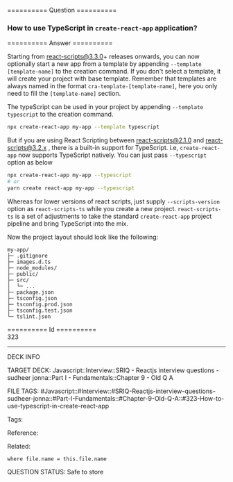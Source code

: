 ========== Question ==========  

### How to use TypeScript in `create-react-app` application?  

========== Answer ==========  

Starting from react-scripts@3.3.0+ releases onwards, you can now optionally
start a new app from a template by appending `--template [template-name]` to the
creation command. If you don't select a template, it will create your project
with base template. Remember that templates are always named in the format
`cra-template-[template-name]`, here you only need to fill the `[template-name]`
section.

The typeScript can be used in your project by appending `--template typescript`
to the creation command.

```bash
npx create-react-app my-app --template typescript
```

But if you are using React Scripting between react-scripts@2.1.0 and
react-scripts@3.2.x , there is a built-in support for TypeScript. i.e,
`create-react-app` now supports TypeScript natively. You can just pass
`--typescript` option as below

```bash
npx create-react-app my-app --typescript
# or
yarn create react-app my-app --typescript
```

Whereas for lower versions of react scripts, just supply `--scripts-version`
option as `react-scripts-ts` while you create a new project. `react-scripts-ts`
is a set of adjustments to take the standard `create-react-app` project pipeline
and bring TypeScript into the mix.

Now the project layout should look like the following:

```
my-app/
├─ .gitignore
├─ images.d.ts
├─ node_modules/
├─ public/
├─ src/
│  └─ ...
├─ package.json
├─ tsconfig.json
├─ tsconfig.prod.json
├─ tsconfig.test.json
└─ tslint.json
```

========== Id ==========  
323

---

DECK INFO

TARGET DECK: Javascript::Interview::SRIQ - Reactjs interview questions - sudheer jonna::Part I - Fundamentals::Chapter 9 - Old Q A

FILE TAGS: #Javascript::#Interview::#SRIQ-Reactjs-interview-questions-sudheer-jonna::#Part-I-Fundamentals::#Chapter-9-Old-Q-A::#323-How-to-use-typescript-in-create-react-app

Tags:

Reference:

Related:

```dataview
where file.name = this.file.name
```
QUESTION STATUS: Safe to store

